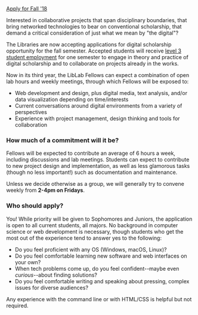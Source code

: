 <a  class="button button-red" href="https://goo.gl/forms/KC4bc7Hp3rCuk9Oe2" target="_blank">Apply for Fall '18</a>

Interested in collaborative projects that span disciplinary boundaries, that bring networked technologies to bear on conventional scholarship, that demand a critical consideration of just what we mean by "the digital"?

The Libraries are now accepting applications for digital scholarship opportunity for the fall semester. Accepted students will receive [level 3 student employment](http://www.swarthmore.edu/student-employment) for one semester to engage in theory and practice of digital scholarship and to collaborate on projects already in the works.

Now in its third year, the LibLab Fellows can expect a combination of open lab hours and weekly meetings, through which Fellows will be exposed to:

- Web development and design, plus digital media, text analysis, and/or data visualization depending on time/interests
- Current conversations around digital environments from a variety of perspectives
- Experience with project management, design thinking and tools for collaboration

### How much of a commitment will it be?

Fellows will be expected to contribute an average of 6 hours a week, including discussions and lab meetings. Students can expect to contribute to new project design and implementation, as well as less glamorous tasks (though no less important!) such as documentation and maintenance.

Unless we decide otherwise as a group, we will generally try to convene weekly from __2-4pm on Fridays__.

### Who should apply?

You! While priority will be given to Sophomores and Juniors, the application is open to all current students, all majors. No background in computer science or web development is necessary, though students who get the most out of the experience tend to answer yes to the following:

- Do you feel proficient with any OS (Windows, macOS, Linux)?
- Do you feel comfortable learning new software and web interfaces on your own?
- When tech problems come up, do you feel confident--maybe even *curious*--about finding solutions?
- Do you feel comfortable writing and speaking about pressing, complex issues for diverse audiences?

Any experience with the command line or with HTML/CSS is helpful but not required.